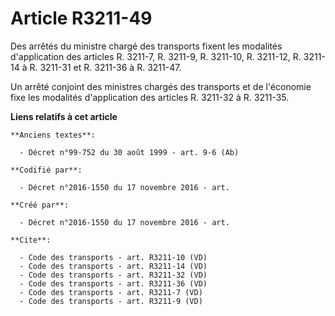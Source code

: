 # Article R3211-49

Des arrêtés du ministre chargé des transports fixent les modalités d'application des articles R. 3211-7, R. 3211-9, R.
3211-10, R. 3211-12, R. 3211-14 à R. 3211-31 et R. 3211-36 à R. 3211-47. 

Un arrêté conjoint des ministres chargés des transports et de l'économie fixe les modalités d'application des articles R.
3211-32 à R. 3211-35.

**Liens relatifs à cet article**

	**Anciens textes**:

	  - Décret n°99-752 du 30 août 1999 - art. 9-6 (Ab)

	**Codifié par**:

	  - Décret n°2016-1550 du 17 novembre 2016 - art.

	**Créé par**:

	  - Décret n°2016-1550 du 17 novembre 2016 - art.

	**Cite**:

	  - Code des transports - art. R3211-10 (VD)
	  - Code des transports - art. R3211-14 (VD)
	  - Code des transports - art. R3211-32 (VD)
	  - Code des transports - art. R3211-36 (VD)
	  - Code des transports - art. R3211-7 (VD)
	  - Code des transports - art. R3211-9 (VD)
